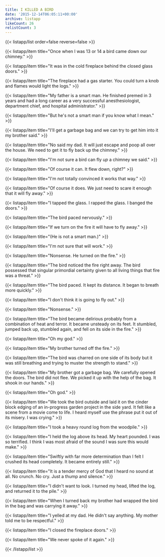 ```yaml
---
title: I KILLED A BIRD
date: '2015-12-14T06:05:11+00:00'
archive: listapp
likeCount: 26
relistCount: 3
---
```


{{< listapp/list order=false reverse=false >}}

   {{< listapp/item title="Once when I was 13 or 14 a bird came down our chimney." >}}

   {{< listapp/item title="It was in the cold fireplace behind the closed glass doors." >}}

   {{< listapp/item title="The fireplace had a gas starter. You could turn a knob and flames would light the logs." >}}

   {{< listapp/item title="My father is a smart man. He finished premed in 3 years and had a long career as a very successful anesthesiologist, department chief, and hospital administrator." >}}

   {{< listapp/item title="But he's not a smart man if you know what I mean." >}}

   {{< listapp/item title="I'll get a garbage bag and we can try to get him into it my brother said." >}}

   {{< listapp/item title="No said my dad. It will just escape and poop all over the house. We need to get it to fly back up the chimney." >}}

   {{< listapp/item title="I'm not sure a bird can fly *up* a chimney we said." >}}

   {{< listapp/item title="Of course it can. It flew down, right?" >}}

   {{< listapp/item title="I'm not totally convinced it works that way." >}}

   {{< listapp/item title="Of course it does. We just need to scare it enough that it will fly away." >}}

   {{< listapp/item title="I tapped the glass. I rapped the glass. I banged the doors." >}}

   {{< listapp/item title="The bird paced nervously." >}}

   {{< listapp/item title="If we turn on the fire it will have to fly away." >}}

   {{< listapp/item title="(He is not a smart man.)" >}}

   {{< listapp/item title="I'm not sure that will work." >}}

   {{< listapp/item title="Nonsense. He turned on the fire." >}}

   {{< listapp/item title="The bird noticed the fire right away. The bird possessed that singular primordial certainty given to all living things that fire was a threat." >}}

   {{< listapp/item title="The bird paced. It kept its distance. It began to breath more quickly." >}}

   {{< listapp/item title="I don't think it is going to fly out." >}}

   {{< listapp/item title="Nonsense." >}}

   {{< listapp/item title="The bird became delirious probably from a combination of heat and terror. It became unsteady on its feet. It stumbled, jumped back up, stumbled again, and fell on its side in the fire." >}}

   {{< listapp/item title="Oh my god." >}}

   {{< listapp/item title="My brother turned off the fire." >}}

   {{< listapp/item title="The bird was charred on one side of its body but it was still breathing and trying to muster the strength to stand." >}}

   {{< listapp/item title="My brother got a garbage bag. We carefully opened the doors. The bird did not flee. We picked it up with the help of the bag. It shook in our hands." >}}

   {{< listapp/item title="Oh god." >}}

   {{< listapp/item title="We took the bird outside and laid it on the cinder block edging of an in-progress garden project in the side yard. It felt like a scene from a movie come to life. I heard myself use the phrase put it out of its misery. I was crying." >}}

   {{< listapp/item title="I took a heavy round log from the woodpile." >}}

   {{< listapp/item title="I held the log above its head. My heart pounded. I was so terrified. I think I was most afraid of the sound I was sure this would make." >}}

   {{< listapp/item title="Swiftly with far more determination than I felt I crushed its head completely. It became entirely still." >}}

   {{< listapp/item title="It is a tender mercy of God that I heard no sound at all. No crunch. No cry. Just a thump and silence." >}}

   {{< listapp/item title="I didn't want to look. I turned my head, lifted the log, and returned it to the pile." >}}

   {{< listapp/item title="When I turned back my brother had wrapped the bird in the bag and was carrying it away." >}}

   {{< listapp/item title="I yelled at my dad. He didn't say anything. My mother told me to be respectful." >}}

   {{< listapp/item title="I closed the fireplace doors." >}}

   {{< listapp/item title="We never spoke of it again." >}}

{{< /listapp/list >}}
